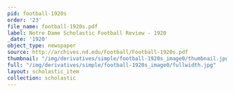 ```yaml
---
pid: football-1920s
order: '23'
file_name: football-1920s.pdf
label: Notre Dame Scholastic Football Review - 1920
_date: '1920'
object_type: newspaper
source: http://archives.nd.edu/Football/Football-1920s.pdf
thumbnail: "/img/derivatives/simple/football-1920s_image0/thumbnail.jpg"
full: "/img/derivatives/simple/football-1920s_image0/fullwidth.jpg"
layout: scholastic_item
collection: scholastic
---
```

